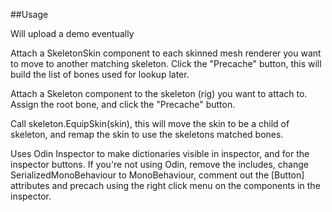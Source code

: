 ##Usage

Will upload a demo eventually

Attach a SkeletonSkin component to each skinned mesh renderer you want to move to another matching skeleton.
Click the "Precache" button, this will build the list of bones used for lookup later.

Attach a Skeleton component to the skeleton (rig) you want to attach to.  
Assign the root bone, and click the "Precache" button.

Call skeleton.EquipSkin(skin), this will move the skin to be a child of skeleton, and remap the skin to use the skeletons matched bones.

Uses Odin Inspector to make dictionaries visible in inspector, and for the inspector buttons.  If you're not using Odin, remove the includes, change SerializedMonoBehaviour to MonoBehaviour, comment out the [Button] attributes and precach using the right click menu on the components in the inspector.

